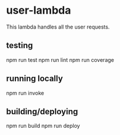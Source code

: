 # user-lambda

This lambda handles all the user requests.

## testing

npm run test
npm run lint
npm run coverage

## running locally

npm run invoke

## building/deploying

npm run build
npm run deploy
